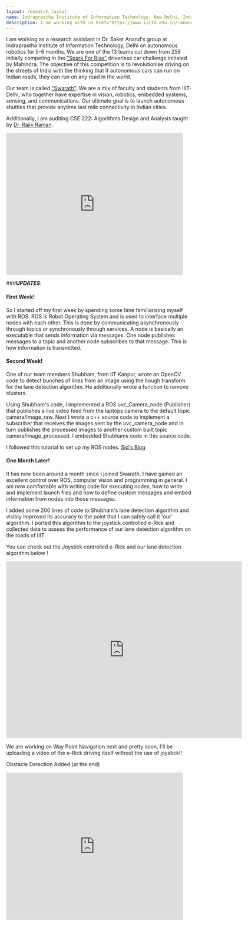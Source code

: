 ```yaml
---
layout: research_layout
name: Indraprastha Institute of Information Technology, New Delhi, India
description: I am working with <a href="https://www.iiitd.edu.in/~anands/">Dr. Saket Anand</a> in the field of autonomous robotics and computer vision from December 2015 till July 2016. Also, I am auditing CSE 222 Algorithms Design and Analysis taught by <a href="https://www.iiitd.ac.in/rajiv">Dr. Rajiv Raman</a>
---
```


I am working as a research assistant in Dr. Saket Anand's group at Indraprastha Institute of Information Technology, Delhi on autonomous robotics for 5-6 months. We are one of the 13 teams cut down from 259 initially competing in the <a href="http://www.sparktherise.com/program-detail/driverless-car-challenge">"Spark For Rise"</a> driverless car challenge initiated by Mahindra. The objective of this competition is to revolutionise driving on the streets of India with the thinking that if autonomous cars can run on Indian roads, they can run on any road in the world.  

Our team is called <a href="https://www.facebook.com/swarathatiiitd">"Swarath"</a>. We are a mix of faculty and students from IIIT-Delhi, who together have expertise in vision, robotics, embedded systems, sensing, and communications. Our ultimate goal is to launch autonomous shuttles that provide anytime last mile connectivity in Indian cities.  


Additionally, I am auditing CSE 222: Algorithms Design and Analysis taught by <a href="https://www.iiitd.ac.in/rajiv"> Dr. Rajiv Raman</a>.

<iframe width="480" height="385" src="https://www.youtube.com/embed/KvLOf7OfSc4" frameborder="0" allowfullscreen></iframe>


###***UPDATES***:

#### First Week!  

So I started off my first week by spending some time familiarizing myself with ROS. ROS is Robot Operating System and is used to interface multiple nodes with each other. This is done by communicating asynchronously through topics or synchronously through services. A node is basically an executable that sends information via messages. One node publishes messages to a topic and another node subscribes to that message. This is how information is transmitted.  
  
#### Second Week!

One of our team members Shubham, from IIT Kanpur, wrote an OpenCV code to detect bunches of lines from an image using the hough transform for the lane detection algorithm. He additionally wrote a function to remove clusters.  

Using Shubham's code, I implemented a ROS uvc_Camera_node (Publisher) that publishes a live video feed from the laptops camera to the default topic camera/image_raw. Next I wrote a c++ source code to implement a subscriber that receives the images sent by the uvc_camera_node and in turn publishes the processed images to another custom built topic camera/image_processed. I embedded Shubhams code in this source code.  

I followed this tutorial to set up my ROS nodes. <a href="https://siddhantahuja.wordpress.com/2011/07/20/working-with-ros-and-opencv-draft/">Sid's Blog</a> 


#### One Month Later!

It has now been around a month since I joined Swarath. I have gained an excellent control over ROS, computer vision and programming in general. I am now comfortable with writing code for executing nodes, how to write and implement launch files and how to define custom messages and embed information from nodes into those messages.

I added some 200 lines of code to Shubham's lane detection algorithm and visibly improved its accuracy to the point that I can safely call it 'our' algorithm. I ported this algorithm to the joystick controlled e-Rick and collected data to assess the performance of our lane detection algorithm on the roads of IIIT. 

You can check out the Joystick controlled e-Rick and our lane detection algorithm below !

<iframe src="https://drive.google.com/file/d/0B6liApN8RVRnUjA2RnNFU05vY2M/preview" width="640" height="480" frameborder="0" allowfullscreen></iframe>


We are working on Way Point Navigation next and pretty soon, I'll be uploading a video of the e-Rick driving itself without the use of joystick!!

Obstacle Detection Added (at the end)

<iframe width="480" height="400" src="https://www.youtube.com/embed/F5CKw9IoydE" frameborder="0" allowfullscreen></iframe>